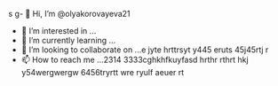 s g- 👋 Hi, I’m @olyakorovayeva21
- 👀 I’m interested in ...
- 🌱 I’m currently learning ...
- 💞️ I’m looking to collaborate on ...e jyte hrttrsyt y445 eruts 45j45rtj r
- 📫 How to reach me ...2314   3333cghkhfkuyfasd hrthr rthrt hkj y54wergwergw 6456tryrtt wre
ryulf aeuer  rt
<!---
olyakorovayeva21/olyakorovayeva21 is a ✨ special ✨ repository because its `README.md` (this file) appears on your GitHub profile.
You can click the Preview link to take a look at your changes.
--->
